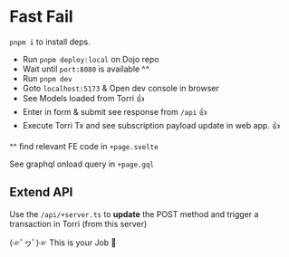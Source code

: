 # Fast Fail

`pnpm i` to install deps.



* Run `pnpm deploy:local` on Dojo repo
* Wait until `port:8080` is available ^^
* Run `pnpm dev` 
* Goto `localhost:5173` & Open dev console in browser
* See Models loaded from Torri 👍
* Enter in form & submit see response from `/api` 👍
* Execute Torri Tx and see subscription payload update in web app. 👍



^^ find relevant FE code in `+page.svelte`

See graphql onload query in `+page.gql`



## Extend API

Use the `/api/+server.ts` to **update** the POST method and trigger a transaction in Torri (from this server)

(☞ﾟヮﾟ)☞ This is your Job 👀
